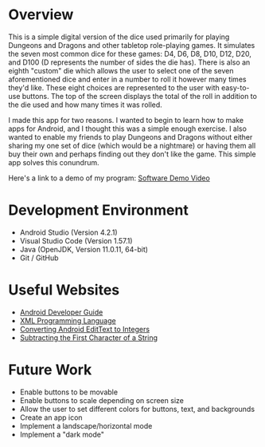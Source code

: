 # Overview

This is a simple digital version of the dice used primarily for playing Dungeons and Dragons and other tabletop role-playing games. It simulates the seven most common dice for these games: D4, D6, D8, D10, D12, D20, and D100 (D represents the number of sides the die has). There is also an eighth "custom" die which allows the user to select one of the seven aforementioned dice and enter in a number to roll it however many times they'd like. These eight choices are represented to the user with easy-to-use buttons. The top of the screen displays the total of the roll in addition to the die used and how many times it was rolled. 

I made this app for two reasons. I wanted to begin to learn how to make apps for Android, and I thought this was a simple enough exercise. I also wanted to enable my friends to play Dungeons and Dragons without either sharing my one set of dice (which would be a nightmare) or having them all buy their own and perhaps finding out they don't like the game. This simple app solves this conundrum. 

Here's a link to a demo of my program: [Software Demo Video](https://youtu.be/RTtbvrS-6TI)

# Development Environment

* Android Studio (Version 4.2.1)
* Visual Studio Code (Version 1.57.1)
* Java (OpenJDK, Version 11.0.11, 64-bit)
* Git / GitHub

# Useful Websites

* [Android Developer Guide](https://developer.android.com/guide)
* [XML Programming Language](https://www.tutorialspoint.com/xml/index.htm)
* [Converting Android EditText to Integers](https://stackoverflow.com/questions/15037465/converting-edittext-to-int-android)
* [Subtracting the First Character of a String](https://stackoverflow.com/questions/4503656/java-removing-first-character-of-a-string)

# Future Work

* Enable buttons to be movable
* Enable buttons to scale depending on screen size
* Allow the user to set different colors for buttons, text, and backgrounds
* Create an app icon
* Implement a landscape/horizontal mode
* Implement a "dark mode"